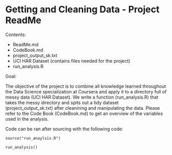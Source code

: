 # Getting and Cleaning Data - Project ReadMe

Contents:
- ReadMe.md 
- CodeBook.md
- project_output_sk.txt
- UCI HAR Dataset (contains files needed for the project)
- run_analysis.R
 
Goal:

The objective of the project is to combine all knowledge learned throughout the Data Science specialization at Coursera and apply it to a directory full of messy data (UCI HAR Dataset). We write a function (run_analysis.R) that takes the messy directory and spits out a tidy dataset (project_output_sk.txt) after cleanining and manipulating the data. Please refer to the Code Book (CodeBook.md) to get an overview of the variables used in the analysis. 

Code can be ran after sourcing with the following code:

```{r}
source("run_anaylsis.R")

run_analysis()

```
